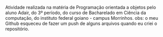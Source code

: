 Atividade realizada na matéria de Programação orientada a objetos pelo aluno Adair, do 3º período, do curso de Bacharelado em Ciência da computação, do instituto federal goiano - campus Morrinhos. obs: o meu Github esqueceu  de fazer um push de alguns arquivos quando eu criei o repositório.
